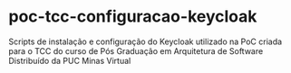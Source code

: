 # poc-tcc-configuracao-keycloak

Scripts de instalação e configuração do Keycloak utilizado na PoC criada para o TCC do curso de Pós Graduação em Arquitetura de Software Distribuído da PUC Minas Virtual
